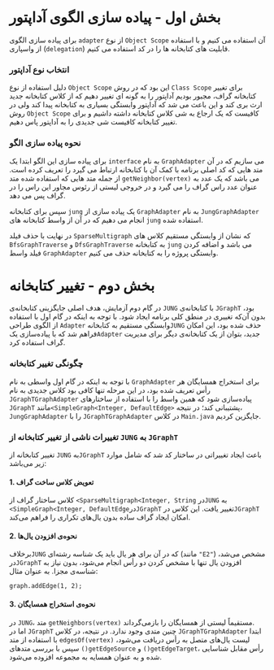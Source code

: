 # بخش اول - پیاده سازی الگوی آداپتور
برای پیاده سازی الگوی `adapter` از نوع `Object Scope` آن استفاده می کنیم و با استفاده از واسپاری (`delegation`) قابلیت های کتابخانه ها را در کد استفاده می کنیم.

### انتخاب نوع آداپتور
دلیل استفاده از نوع `Object Scope` این بود که در روش `Class Scope` برای تغییر کتابخانه گراف، مجبور بودیم آداپتور را به گونه ای تغییر دهیم که از کلاس کتابخانه جدید ارث بری کند و این باعث می شد که آداپتور وابستگی بسیاری به کتابخانه پیدا کند ولی در روش `Object Scope` کافیست که یک ارجاع به شی کلاس کتابخانه داشته داشیم و برای تغییر کتابخانه کافیست شی جدیدی را به آداپتور پاس دهیم.

### نحوه پیاده سازی الگو
برای پیاده سازی این الگو ابتدا یک `interface` به نام `GraphAdapter` می سازیم که در آن متد هایی که کد اصلی برنامه با کمک آن با کتابخانه ارتباط می گیرد را تعریف کرده است. از جمله متد هایی که استفاده شده متد `getNeighbor(vertex)` می باشد که یک عدد به عنوان عدد راس گراف را می گیرد و در خروجی لیستی از رئوس مجاور این راس را در گراف پس می دهد. 

سپس برای کتابخانه `jung` یک پیاده سازی از `GraphAdapter`  به نام `JungGraphAdapter` انجام می دهیم که در آن از واسط کتابخانه های `jung` استفاده شده. 

در نهایت با حذف فیلد `SparseMultigraph` که نشان از وابستگی مستقیم کلاس های `BfsGraphTraverse` و `DfsGraphTraverse` به کتابخانه `jung` می باشد و اضافه کردن فیلد واسط `GraphAdapter` وابستگی پروژه را به کتابخانه حذف می کنیم.

# بخش دوم - تغییر کتابخانه
در گام دوم آزمایش، هدف اصلی جایگزینی کتابخانه‌ی `JUNG` با کتابخانه‌ی `JGraphT` بود، بدون آن‌که تغییری در منطق کلی برنامه ایجاد شود. با توجه به اینکه در گام اول با استفاده از الگوی طراحی `Adapter` وابستگی مستقیم به کتابخانه`JUNG` حذف شده بود، این امکان فراهم شد که با پیاده‌سازی یک`Adapter` جدید، بتوان از یک کتابخانه‌ی دیگر برای مدیریت گراف استفاده کرد.

### چگونگی تغییر کتابخانه
با توجه به اینکه در گام اول واسطی به نام `GraphAdapter` برای استخراج همسایگان هر رأس تعریف شده بود، در این مرحله تنها کافی بود کلاس جدیدی به نام `JGraphTGraphAdapter` پیاده‌سازی شود که همین واسط را با استفاده از ساختارهای `JGraphT` مانند`<SimpleGraph<Integer, DefaultEdge>` پشتیبانی کند؛ در نتیجه، `JungGraphAdapter`  را با `JGraphTGraphAdapter` در کلاس `Main.java` جایگزین کردیم.

###  تغییرات ناشی از تغییر کتابخانه از `JUNG` به `JGraphT`
تغییر کتابخانه از `JUNG` به`JGraphT` باعث ایجاد تغییراتی در ساختار کد شد که شامل موارد زیر می‌باشد:

#### 1. تعویض کلاس ساخت گراف
کلاس ساختار گراف از `<SparseMultigraph<Integer, String` در`JUNG` به `<SimpleGraph<Integer, DefaultEdge`در`JGraphT` تغییر یافت. این کلاس در`JGraphT` امکان ایجاد گراف ساده بدون یال‌های تکراری را فراهم می‌کند.

#### 2. نحوه‌ی افزودن یال‌ها
برخلاف`JUNG` که در آن برای هر یال باید یک شناسه رشته‌ای (مانند `"E2"`) مشخص می‌شد، در`JGraphT` افزودن یال تنها با مشخص کردن دو رأس انجام می‌شود، بدون نیاز به شناسه‌ی مجزا. به عنوان مثال:

```
graph.addEdge(1, 2);
```

#### 3. نحوه‌ی استخراج همسایگان
در `JUNG`، متد `getNeighbors(vertex)` مستقیماً لیستی از همسایگان را بازمی‌گرداند.  
اما در `JGraphT` چنین متدی وجود ندارد. در نتیجه، در کلاس `JGraphTGraphAdapter` ابتدا با استفاده از متد `edgesOf(vertex)` لیست یال‌های متصل به رأس دریافت می‌شود، سپس با بررسی متدهای `()getEdgeSource` و `()getEdgeTarget`، رأس مقابل شناسایی شده و به عنوان همسایه به مجموعه افزوده می‌شود.
